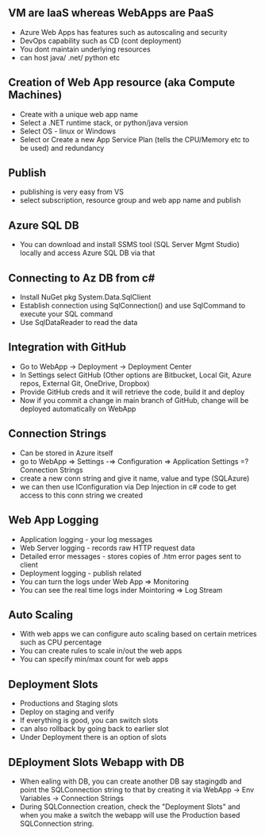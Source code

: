 ## VM are IaaS whereas WebApps are PaaS
- Azure Web Apps has features such as autoscaling and security
- DevOps capability such as CD (cont deployment)
- You dont maintain underlying resources
- can host java/ .net/ python etc

## Creation of Web App resource (aka Compute Machines)
- Create with a unique web app name
- Select a .NET runtime stack, or python/java version
- Select OS - linux or Windows
- Select or Create a new App Service Plan (tells the CPU/Memory etc to be used) and redundancy

## Publish
- publishing is very easy from VS
- select subscription, resource group and web app name and publish

## Azure SQL DB
- You can download and install SSMS tool (SQL Server Mgmt Studio) locally and access Azure SQL DB via that

## Connecting to Az DB from c#
- Install NuGet pkg System.Data.SqlClient
- Establish connection using SqlConnection() and use SqlCommand to execute your SQL command
- Use SqlDataReader to read the data 

## Integration with GitHub
- Go to WebApp -> Deployment -> Deployment Center
- In Settings select GitHub (Other options are Bitbucket, Local Git, Azure repos, External Git, OneDrive, Dropbox)
- Provide GitHub creds and it will retrieve the code, build it and deploy
- Now if you commit a change in main branch of GitHub, change will be deployed automatically on WebApp

## Connection Strings
- Can be stored in Azure itself
- go to WebApp => Settings -=> Configuration => Application Settings =? Connection Strings
- create a new conn string and give it name, value and type (SQLAzure)
- we can then use IConfiguration via Dep Injection in c# code to get access to this conn string we created

## Web App Logging
- Application logging - your log messages
- Web Server logging - records raw HTTP request data
- Detailed error messages - stores copies of .htm error pages sent to client
- Deployment logging - publish related
- You can turn the logs under Web App => Monitoring
- You can see the real time logs inder Mointoring => Log Stream

## Auto Scaling
- With web apps we can configure auto scaling based on certain metrices such as CPU percentage
- You can create rules to scale in/out the web apps
- You can specify min/max count for web apps

## Deployment Slots
- Productions and Staging slots
- Deploy on staging and verify
- If everything is good, you can switch slots
- can also rollback by going back to earlier slot
- Under Deployment there is an option of slots

## DEployment Slots Webapp with DB
- When ealing with DB, you can create another DB say stagingdb and point the SQLConnection string to that by creating it via WebApp -> Env Variables -> Connection Strings
- During SQLConnection creation, check the "Deployment Slots" and when you make a switch the webapp will use the Production based SQLConnection string.

